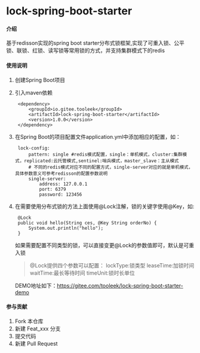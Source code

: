 # lock-spring-boot-starter

#### 介绍
基于redisson实现的spring boot starter分布式锁框架,实现了可重入锁、公平锁、联锁、红锁、读写锁等常用锁的方式，并支持集群模式下的redis

#### 使用说明

1. 创建Spring Boot项目
2. 引入maven依赖
   ```  
    <dependency>
        <groupId>io.gitee.tooleek</groupId>
        <artifactId>lock-spring-boot-starter</artifactId>
        <version>1.0.0</version>
    </dependency>
   ```
3. 在Spring Boot的项目配置文件application.yml中添加相应的配置，如：
   ```
    lock-config: 
        pattern: single #redis模式配置，single：单机模式，cluster:集群模式，replicated:云托管模式,sentinel:哨兵模式，master_slave：主从模式
        # 不同的redis模式对应不同的配置方式，single-server对应的就是单机模式，具体参数意义可参考redisson的配置参数说明
        single-server: 
            address: 127.0.0.1
            port: 6379
            password: 123456
   ```
4. 在需要使用分布式锁的方法上面使用@Lock注解，锁的关键字使用@Key，如:
   ```
    @Lock
	public void hello(String ces, @Key String orderNo) {
		System.out.println("hello");
	}
   ```
   如果需要配置不同类型的锁，可以直接变更@Lock的参数值即可，默认是可重入锁
   > @Lock提供四个参数可以配置：
   > lockType:锁类型
   > leaseTime:加锁时间
   > waitTime:最长等待时间
   > timeUnit:锁时长单位

    DEMO地址如下：https://gitee.com/tooleek/lock-spring-boot-starter-demo
#### 参与贡献

1. Fork 本仓库
2. 新建 Feat_xxx 分支
3. 提交代码
4. 新建 Pull Request